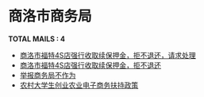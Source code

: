 # 商洛市商务局
__TOTAL MAILS : 4__
- [商洛市福特4S店强行收取续保押金，拒不退还，请求处理](../../category/letters/5807.md)
- [商洛市福特4S店强行收取续保押金，拒不退还](../../category/letters/5091.md)
- [举报商务局不作为](../../category/letters/4778.md)
- [农村大学生创业农业电子商务扶持政策](../../category/letters/3164.md)